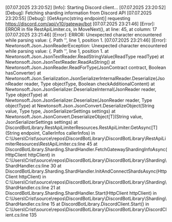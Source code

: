 [07.07.2025 23:20:52] [Info]: Starting Discord client...
[07.07.2025 23:20:52] [Debug]: Fetching sharding information from Discord API
[07.07.2025 23:20:55] [Debug]: [GetAsync<T>(string endpoint)] requesting https://discord.com/api/v10/gateway/bot
[07.07.2025 23:21:46] [Error]: ERROR in file RestApiLimiter.cs, in MoveNext(), at line: 45, at column: 17
[07.07.2025 23:21:46] [Error]: ERROR: Unexpected character encountered while parsing value: {. Path '', line 1, position 1.
[07.07.2025 23:21:46] [Error]: Newtonsoft.Json.JsonReaderException: Unexpected character encountered while parsing value: {. Path '', line 1, position 1.
   at Newtonsoft.Json.JsonTextReader.ReadStringValue(ReadType readType)
   at Newtonsoft.Json.JsonTextReader.ReadAsString()
   at Newtonsoft.Json.JsonReader.ReadForType(JsonContract contract, Boolean hasConverter)
   at Newtonsoft.Json.Serialization.JsonSerializerInternalReader.Deserialize(JsonReader reader, Type objectType, Boolean checkAdditionalContent)
   at Newtonsoft.Json.JsonSerializer.DeserializeInternal(JsonReader reader, Type objectType)
   at Newtonsoft.Json.JsonSerializer.Deserialize(JsonReader reader, Type objectType)
   at Newtonsoft.Json.JsonConvert.DeserializeObject(String value, Type type, JsonSerializerSettings settings)
   at Newtonsoft.Json.JsonConvert.DeserializeObject[T](String value, JsonSerializerSettings settings)
   at DiscordBotLibrary.RestApiLimiterResources.RestApiLimiter.GetAsync[T](String endpoint, CallerInfos callerInfos) in C:\Users\Crist\source\repos\DiscordBotLibrary\DiscordBotLibrary\RestApiLimiterResources\RestApiLimiter.cs:line 45
   at DiscordBotLibrary.Sharding.ShardHandler.FetchGatewayShardingInfoAsync(HttpClient httpClient) in C:\Users\Crist\source\repos\DiscordBotLibrary\DiscordBotLibrary\Sharding\ShardHandler.cs:line 30
   at DiscordBotLibrary.Sharding.ShardHandler.InitAndConnectShardsAsync(HttpClient httpClient) in C:\Users\Crist\source\repos\DiscordBotLibrary\DiscordBotLibrary\Sharding\ShardHandler.cs:line 21
   at DiscordBotLibrary.Sharding.ShardHandler.Start(HttpClient httpClient) in C:\Users\Crist\source\repos\DiscordBotLibrary\DiscordBotLibrary\Sharding\ShardHandler.cs:line 15
   at DiscordBotLibrary.DiscordClient.Start() in C:\Users\Crist\source\repos\DiscordBotLibrary\DiscordBotLibrary\DiscordClient.cs:line 135
